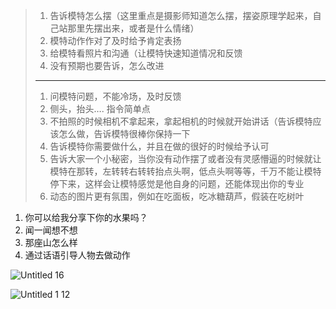> 1. 告诉模特怎么摆（这里重点是摄影师知道怎么摆，摆姿原理学起来，自己站那里先摆出来，或者是什么情绪）
> 2. 模特动作作对了及时给予肯定表扬
> 3. 给模特看照片和沟通（让模特快速知道情况和反馈
> 4. 没有预期也要告诉，怎么改进
> 
> ---
> 
> 1. 问模特问题，不能冷场，及时反馈
> 2. 侧头，抬头…. 指令简单点
> 3. 不拍照的时候相机不拿起来，拿起相机的时候就开始讲话（告诉模特应该怎么做，告诉模特很棒你保持一下
> 4. 告诉模特你需要做什么，并且在做的很好的时候给予认可
> 5. 告诉大家一个小秘密，当你没有动作摆了或者没有灵感懵逼的时候就让模特在那转，左转转右转转抬点头啊，低点头啊等等，千万不能让模特停下来，这样会让模特感觉是他自身的问题，还能体现出你的专业
> 6. 动态的图片更有氛围，例如在吃面板，吃冰糖葫芦，假装在吃树叶

  

1. 你可以给我分享下你的水果吗？
2. 闻一闻想不想
3. 那座山怎么样
4. 通过话语引导人物去做动作

  

![Untitled 16](https://dvlin-notes-assets.oss-cn-beijing.aliyuncs.com/2024/08/30/RGGFpdhQZ11K67uZgzUJUntitled%2016.png)

![Untitled 1 12](https://dvlin-notes-assets.oss-cn-beijing.aliyuncs.com/2024/08/30/dS0O8AJjGkpNMX8qs0tMUntitled%201%2012.png)